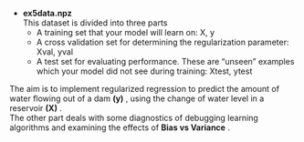 * **ex5data.npz**  
This dataset is divided into three parts  
  * A training set that your model will learn on: X, y
  * A cross validation set for determining the regularization parameter: Xval, yval
  * A test set for evaluating performance. These are “unseen” examples which your model did not see during training: Xtest, ytest

The aim is to implement regularized regression to predict the amount of water flowing out of a dam **(y)** ,
using the change of water level in a reservoir **(X)** .  
The other part deals with some diagnostics of debugging learning algorithms and examining the effects of **Bias vs Variance** . 
